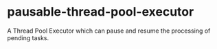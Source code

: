 # pausable-thread-pool-executor
A Thread Pool Executor which can pause and resume the processing of pending tasks.
